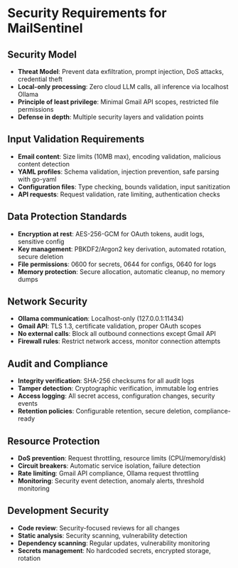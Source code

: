 # Security Requirements for MailSentinel

## Security Model
- **Threat Model**: Prevent data exfiltration, prompt injection, DoS attacks, credential theft
- **Local-only processing**: Zero cloud LLM calls, all inference via localhost Ollama
- **Principle of least privilege**: Minimal Gmail API scopes, restricted file permissions
- **Defense in depth**: Multiple security layers and validation points

## Input Validation Requirements
- **Email content**: Size limits (10MB max), encoding validation, malicious content detection
- **YAML profiles**: Schema validation, injection prevention, safe parsing with go-yaml
- **Configuration files**: Type checking, bounds validation, input sanitization
- **API requests**: Request validation, rate limiting, authentication checks

## Data Protection Standards
- **Encryption at rest**: AES-256-GCM for OAuth tokens, audit logs, sensitive config
- **Key management**: PBKDF2/Argon2 key derivation, automated rotation, secure deletion
- **File permissions**: 0600 for secrets, 0644 for configs, 0640 for logs
- **Memory protection**: Secure allocation, automatic cleanup, no memory dumps

## Network Security
- **Ollama communication**: Localhost-only (127.0.0.1:11434)
- **Gmail API**: TLS 1.3, certificate validation, proper OAuth scopes
- **No external calls**: Block all outbound connections except Gmail API
- **Firewall rules**: Restrict network access, monitor connection attempts

## Audit and Compliance
- **Integrity verification**: SHA-256 checksums for all audit logs
- **Tamper detection**: Cryptographic verification, immutable log entries
- **Access logging**: All secret access, configuration changes, security events
- **Retention policies**: Configurable retention, secure deletion, compliance-ready

## Resource Protection
- **DoS prevention**: Request throttling, resource limits (CPU/memory/disk)
- **Circuit breakers**: Automatic service isolation, failure detection
- **Rate limiting**: Gmail API compliance, Ollama request throttling
- **Monitoring**: Security event detection, anomaly alerts, threshold monitoring

## Development Security
- **Code review**: Security-focused reviews for all changes
- **Static analysis**: Security scanning, vulnerability detection
- **Dependency scanning**: Regular updates, vulnerability monitoring
- **Secrets management**: No hardcoded secrets, encrypted storage, rotation
